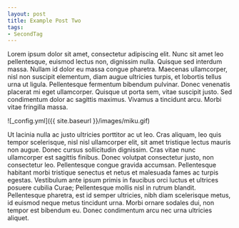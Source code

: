 ```yaml
---
layout: post
title: Example Post Two
tags:
- SecondTag
---
```


Lorem ipsum dolor sit amet, consectetur adipiscing elit. Nunc sit amet leo pellentesque, euismod lectus non, dignissim nulla. Quisque sed interdum massa. Nullam id dolor eu massa congue pharetra. Maecenas ullamcorper, nisl non suscipit elementum, diam augue ultricies turpis, et lobortis tellus urna ut ligula. Pellentesque fermentum bibendum pulvinar. Donec venenatis placerat mi eget ullamcorper. Quisque ut porta sem, vitae suscipit justo. Sed condimentum dolor ac sagittis maximus. Vivamus a tincidunt arcu. Morbi vitae fringilla massa.

![_config.yml]({{ site.baseurl }}/images/miku.gif)

Ut lacinia nulla ac justo ultricies porttitor ac ut leo. Cras aliquam, leo quis tempor scelerisque, nisl nisl ullamcorper elit, sit amet tristique lectus mauris non augue. Donec cursus sollicitudin dignissim. Cras vitae nunc ullamcorper est sagittis finibus. Donec volutpat consectetur justo, non consectetur leo. Pellentesque congue gravida accumsan. Pellentesque habitant morbi tristique senectus et netus et malesuada fames ac turpis egestas. Vestibulum ante ipsum primis in faucibus orci luctus et ultrices posuere cubilia Curae; Pellentesque mollis nisl in rutrum blandit. Pellentesque pharetra, est id semper ultricies, nibh diam scelerisque metus, id euismod neque metus tincidunt urna. Morbi ornare sodales dui, non tempor est bibendum eu. Donec condimentum arcu nec urna ultricies aliquet.